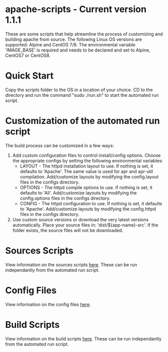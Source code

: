 # apache-scripts - Current version 1.1.1
These are some scripts that help streamline the process of customizing and building apache from source. The following Linux OS versions are supported: Alpine and CentOS 7/8. The environmental variable 'IMAGE_BASE' is required and needs to be declared and set to Alpine, CentOS7 or CentOS8.

# Quick Start
Copy the scripts folder to the OS in a location of your choice. CD to the directory and run the command "sudo ./run.sh" to start the automated run script. 

# Customization of the automated run script
The build process can be customized in a few ways:<br/>
<ol>
    <li>
        Add custom configuration files to control install/config options. Choose the appropriate configs by setting the following environmental variables:
        <ul>
            <li>
                LAYOUT - The httpd installation layout to use. If nothing is set, it defaults to 'Apache'. The same value is used for apr and apr-util compilation. Add/customize layouts by modifying the config.layout files in the configs directory.
            </li>
            <li>
                OPTIONS - The httpd compile options to use. If nothing is set, it defaults to 'All'. Add/customize layouts by modifying the config.options files in the configs directory.
            </li>
            <li>
                CONFIG - The httpd configuration to use. If nothing is set, it defaults to 'Apache'. Add/customize layouts by modifying the config.httpd files in the configs directory.
            </li>
        </ul>
    </li>
    <li>
        Use custom source versions or download the very latest versions automatically. Place your source files in: 'dist/${app-name}-src'. If the folder exists, the source files will not be downloaded.
    </li>
</ol>

# Sources Scripts
View information on the sources scripts [here](docs/SOURCES.md). These can be run independantly from the automated run script.

# Config Files
View information on the config files [here](docs/CONFIGS.md).

# Build Scripts
View information on the build scripts [here](docs/BUILD.md). These can be run independantly from the automated run script.